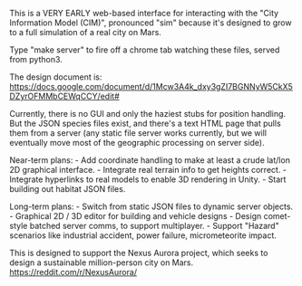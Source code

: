 This is a VERY EARLY web-based interface for interacting with 
the "City Information Model (CIM)", pronounced "sim" because it's
designed to grow to a full simulation of a real city on Mars.

Type "make server" to fire off a chrome tab watching these files,
served from python3.

The design document is:
   https://docs.google.com/document/d/1Mcw3A4k_dxy3gZI7BGNNyW5CkX5DZyrOFMMbCEWqCCY/edit#

Currently, there is no GUI and only the haziest stubs for position handling.
But the JSON species files exist, and there's a text HTML page that pulls
them from a server (any static file server works currently, but we will eventually 
move most of the geographic processing on server side).

Near-term plans:
    - Add coordinate handling to make at least a crude lat/lon 2D graphical interface.
    - Integrate real terrain info to get heights correct.
    - Integrate hyperlinks to real models to enable 3D rendering in Unity.
    - Start building out habitat JSON files.

Long-term plans:
    - Switch from static JSON files to dynamic server objects.
    - Graphical 2D / 3D editor for building and vehicle designs
    - Design comet-style batched server comms, to support multiplayer.
    - Support "Hazard" scenarios like industrial accident, power failure, micrometeorite impact.

This is designed to support the Nexus Aurora project, which seeks to design a
sustainable million-person city on Mars.
	https://reddit.com/r/NexusAurora/
